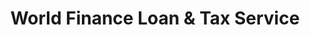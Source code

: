 ---
title: "World Finance Loan & Tax Service"
url: /oklahoma-city/world-finance-loan-und-tax-service/
shop: Leiher
---